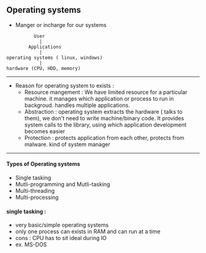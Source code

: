 ## Operating systems

- Manger or incharge for our systems

```
          User 
            |
        Applications
            |
operating systems ( linux, windows)
            |
hardware (CPU, HDD, memory)
```
__________________________________________________________________________________________

* Reason for operating system to exists :
    - Resource mangement : We have limited resource for a particular machine. it manages which application or process to run in backgroud. handles
                           multiple applications.
    - Abstraction : operating system extracts the hardware ( talks to them), we don't need to write machine/binary code. It provides system calls to
                    the library, using which application development becomes easier
    - Protection : protects application from each other, protects from malware. kind of system manager

__________________________________________________________________________________________

#### Types of Operating systems
- Single tasking 
- Mutli-programming and Mutli-tasking 
- Multi-threading
- Multi-processing

#### single tasking :
- very basic/simple operating systems
- only one process can exists in RAM and can run at a time 
- cons : CPU has to sit ideal during IO
- ex. MS-DOS



